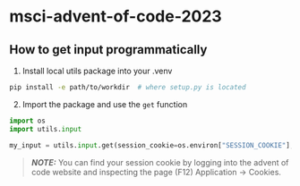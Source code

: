 # msci-advent-of-code-2023

## How to get input programmatically

1. Install local utils package into your .venv 

```sh
pip install -e path/to/workdir  # where setup.py is located
```

2. Import the package and use the `get` function

```python
import os
import utils.input

my_input = utils.input.get(session_cookie=os.environ["SESSION_COOKIE"], year=2023, day=1)
```

> **_NOTE:_** You can find your session cookie by logging into the advent of code website and inspecting the page (F12) Application -> Cookies.